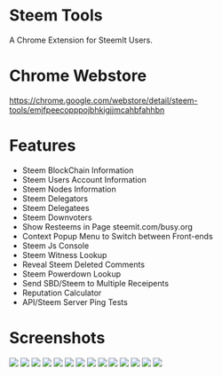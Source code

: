 # Steem Tools
A Chrome Extension for SteemIt Users.

# Chrome Webstore
https://chrome.google.com/webstore/detail/steem-tools/emjfpeecopppojbhkigjjmcahbfahhbn

# Features
- Steem BlockChain Information
- Steem Users Account Information
- Steem Nodes Information
- Steem Delegators
- Steem Delegatees
- Steem Downvoters
- Show Resteems in Page steemit.com/busy.org
- Context Popup Menu to Switch between Front-ends
- Steem Js Console
- Steem Witness Lookup
- Reveal Steem Deleted Comments
- Steem Powerdown Lookup
- Send SBD/Steem to Multiple Receipents
- Reputation Calculator
- API/Steem Server Ping Tests

# Screenshots
![](https://github.com/DoctorLai/SteemTools/blob/master/images/delegate.jpg?raw=true)
![](https://github.com/DoctorLai/SteemTools/blob/master/images/data.jpg?raw=true)
![](https://github.com/DoctorLai/SteemTools/blob/master/images/account-witness.jpg?raw=true)
![](https://github.com/DoctorLai/SteemTools/blob/master/images/delegatees.jpg?raw=true)
![](https://github.com/DoctorLai/SteemTools/blob/master/images/delegators.jpg?raw=true)
![](https://github.com/DoctorLai/SteemTools/blob/master/images/deleted.jpg?raw=true)
![](https://github.com/DoctorLai/SteemTools/blob/master/images/downvoters.jpg?raw=true)
![](https://github.com/DoctorLai/SteemTools/blob/master/images/general.jpg?raw=true)
![](https://github.com/DoctorLai/SteemTools/blob/master/images/powerdown.jpg?raw=true)
![](https://github.com/DoctorLai/SteemTools/blob/master/images/setting.jpg?raw=true)
![](https://github.com/DoctorLai/SteemTools/blob/master/images/steemjs.jpg?raw=true)
![](https://github.com/DoctorLai/SteemTools/blob/master/images/tools.jpg?raw=true)
![](https://github.com/DoctorLai/SteemTools/blob/master/images/wallet.jpg?raw=true)
![](https://github.com/DoctorLai/SteemTools/blob/master/images/witness-lookup.jpg?raw=true)
